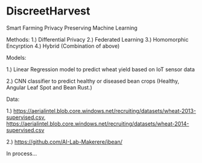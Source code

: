 # DiscreetHarvest
Smart Farming Privacy Preserving Machine Learning 

Methods: 
1.) Differential Privacy 
2.) Federated Learning
3.) Homomorphic Encyrption 
4.) Hybrid (Combination of above) 


Models: 

1.) Linear Regression model to predict wheat yield based on IoT sensor data

2.) CNN classifier to predict healthy or diseased bean crops (Healthy, Angular Leaf Spot and Bean Rust.)


Data: 

1.) https://aerialintel.blob.core.windows.net/recruiting/datasets/wheat-2013-supervised.csv, https://aerialintel.blob.core.windows.net/recruiting/datasets/wheat-2014-supervised.csv

2.)  https://github.com/AI-Lab-Makerere/ibean/



In process... 
